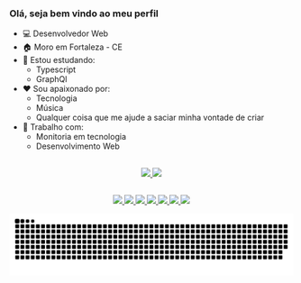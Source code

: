 ### Olá, seja bem vindo ao meu perfil

- 💻 Desenvolvedor Web
- 🏠 Moro em Fortaleza - CE
- 📖 Estou estudando:
  - Typescript
  - GraphQl
- ❤️ Sou apaixonado por:
  - Tecnologia
  - Música
  - Qualquer coisa que me ajude a saciar minha vontade de criar
- 🔨 Trabalho com:
  - Monitoria em tecnologia
  - Desenvolvimento Web
##

<div align="center">
  <a href="https://github.com/ilwel">
  <img height="180em" src="https://github-readme-stats.vercel.app/api?username=ilwel&show_icons=true&theme=tokyonight&hide_border=true&include_all_commits=true&count_private=true"/>
  <img height="180em" src="https://github-readme-stats.vercel.app/api/top-langs/?username=ilwel&layout=compact&langs_count=7&theme=tokyonight&hide_border=true"/>
</div>
  
  ##
  
<div align="center">
  <img width="50px" src="https://cdn.jsdelivr.net/gh/devicons/devicon/icons/typescript/typescript-original.svg" />
  <img width="50px" src="https://cdn.jsdelivr.net/gh/devicons/devicon/icons/javascript/javascript-plain.svg" />
  <img width="50px" src="https://cdn.jsdelivr.net/gh/devicons/devicon/icons/graphql/graphql-plain.svg" />
  <img width="50px" src="https://cdn.jsdelivr.net/gh/devicons/devicon/icons/react/react-original.svg" />
  <img width="50px" src="https://cdn.jsdelivr.net/gh/devicons/devicon/icons/nodejs/nodejs-original.svg" />
  <img width="50px" src="https://cdn.jsdelivr.net/gh/devicons/devicon/icons/python/python-plain.svg" />
  <img width="50px" src="https://cdn.jsdelivr.net/gh/devicons/devicon/icons/cplusplus/cplusplus-line.svg" />
  
</div>
 
![Snake animation](https://github.com/ilwel/ilwel/blob/output/github-contribution-grid-snake.svg)
